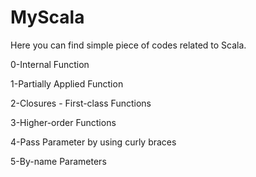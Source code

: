 # MyScala
Here you can find simple piece of codes related to Scala.

0-Internal Function

1-Partially Applied Function

2-Closures - First-class Functions

3-Higher-order Functions

4-Pass Parameter by using curly braces

5-By-name Parameters
